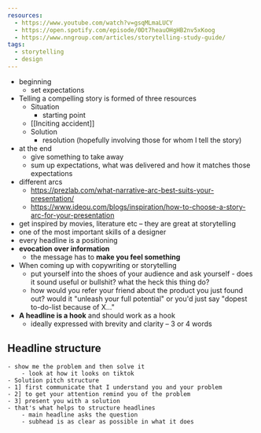 ```yaml
---
resources:
  - https://www.youtube.com/watch?v=gsqMLmaLUCY
  - https://open.spotify.com/episode/0Dt7heauOHgHB2nv5xKoog
  - https://www.nngroup.com/articles/storytelling-study-guide/
tags:
  - storytelling
  - design
---
```

- beginning
	- set expectations
- Telling a compelling story is formed of three resources
	- Situation
		- starting point
	- [[Inciting accident]]
	- Solution
		- resolution (hopefully involving those for whom I tell the story)
- at the end
	- give something to take away
	- sum up expectations, what was delivered and how it matches those expectations
- different arcs
	- https://prezlab.com/what-narrative-arc-best-suits-your-presentation/
	- https://www.ideou.com/blogs/inspiration/how-to-choose-a-story-arc-for-your-presentation
- get inspired by movies, literature etc – they are great at storytelling
- one of the most important skills of a designer
- every headline is a positioning
- **evocation over information**
	- the message has to **make you feel something**
- When coming up with copywriting or storytelling
	- put yourself into the shoes of your audience and ask yourself - does it sound useful or bullshit? what the heck this thing do?
	- how would you refer your friend about the product you just found out? would it "unleash your full potential" or you'd just say "dopest to-do-list because of X..."
- **A headline is a hook** and should work as a hook
	- ideally expressed with brevity and clarity – 3 or 4 words
## Headline structure
	- show me the problem and then solve it
		- look at how it looks on tiktok
	- Solution pitch structure
	- 1] first communicate that I understand you and your problem
	- 2] to get your attention remind you of the problem
	- 3] present you with a solution
	- that's what helps to structure headlines
		- main headline asks the question
		- subhead is as clear as possible in what it does
